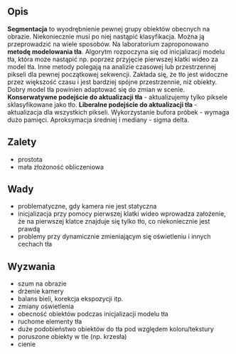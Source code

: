 ## Opis
**Segmentacja** to wyodrębnienie pewnej grupy obiektów obecnych na obrazie. Niekoniecznie musi po niej nastąpić klasyfikacja. Można ją przeprowadzić na wiele sposobów. Na laboratorium zaproponowano **metodę modelowania tła**. 
Algorytm rozpoczyna się od inicjalizacji modelu tła, która może nastąpić np. poprzez przyjęcie pierwszej klatki wideo za model tła. Inne metody polegają na analizie czasowej lub przestrzennej pikseli dla pewnej początkowej sekwencji. Zakłada się, że tło jest widoczne przez większość czasu i jest bardziej spójne przestrzennie, niż obiekty. Dobry model tła powinien adaptować się do zmian w scenie.
**Konserwatywne podejście do aktualizacji tła** - aktualizujemy tylko piksele sklasyfikowane jako tło.
**Liberalne podejście do aktualizacji tła** - aktualizacja dla wszystkich pikseli.
Wykorzystanie bufora próbek - wymaga dużo pamięci.
Aproksymacja średniej i mediany - sigma delta. 

## Zalety
* prostota
* mała złożoność obliczeniowa

## Wady
* problematyczne, gdy kamera nie jest statyczna
* inicjalizacja przy pomocy pierwszej klatki wideo wprowadza założenie, że na pierwszej klatce znajduje się tylko tło, co niekoniecznie jest prawdą
* problemy przy dynamicznie zmieniającym się oświetleniu i innych cechach tła

## Wyzwania
* szum na obrazie
* drżenie kamery
* balans bieli, korekcja ekspozycji itp.
* zmiany oświetlenia
* obecność obiektów podczas inicjalizacji modelu tła
* ruchome elementy tła
* duże podobieństwo obiektów do tła pod względem koloru/tekstury
* poruszone obiekty w tle (np. krzesła)
* cienie